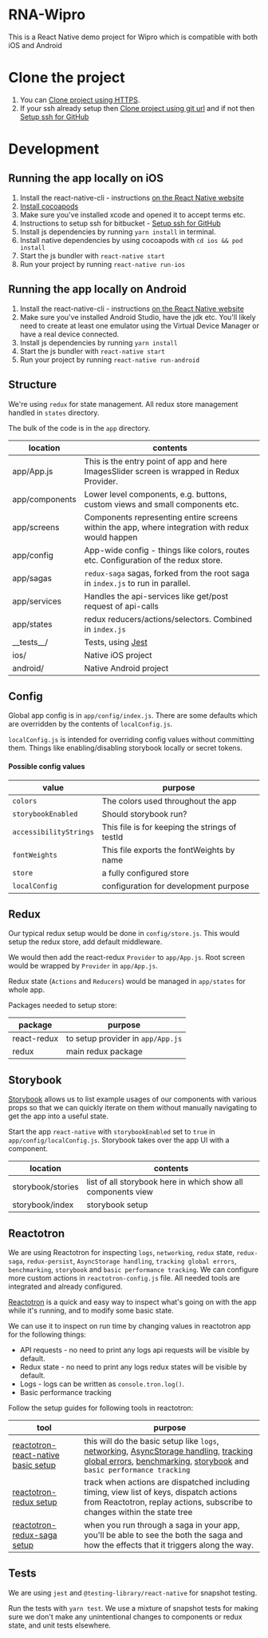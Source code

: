 # RNA-Wipro
This is a React Native demo project for Wipro which is compatible with both iOS and Android

# Clone the project

1. You can [Clone project using HTTPS](https://github.com/vinodch92/RNA-Wipro.git).
2. If your ssh already setup then [Clone project using git url](git@github.com:vinodch92/RNA-Wipro.git) and if not then [Setup ssh for GitHub](https://docs.github.com/en/github/authenticating-to-github/generating-a-new-ssh-key-and-adding-it-to-the-ssh-agent)


# Development

## Running the app locally on iOS

1. Install the react-native-cli - instructions [on the React Native website](https://facebook.github.io/react-native/docs/getting-started)
2. [Install cocoapods](https://guides.cocoapods.org/using/getting-started.html)
3. Make sure you've installed xcode and opened it to accept terms etc.
4. Instructions to setup ssh for bitbucket - [Setup ssh for GitHub](https://docs.github.com/en/github/authenticating-to-github/generating-a-new-ssh-key-and-adding-it-to-the-ssh-agent)
5. Install js dependencies by running `yarn install` in terminal.
6. Install native dependencies by using cocoapods with `cd ios && pod install`
7. Start the js bundler with `react-native start`
8. Run your project by running `react-native run-ios`


## Running the app locally on Android

1. Install the react-native-cli - instructions [on the React Native website](https://facebook.github.io/react-native/docs/getting-started)
2. Make sure you've installed Android Studio, have the jdk etc. You'll likely need to create at least one emulator using the Virtual Device Manager or have a real device connected.
3. Install js dependencies by running `yarn install`
4. Start the js bundler with `react-native start`
5. Run your project by running `react-native run-android`


## Structure

We're using `redux` for state management. All redux store management handled in `states` directory.

The bulk of the code is in the `app` directory.

| location        | contents                                                                                                                     |
| --------------- | ---------------------------------------------------------------------------------------------------------------------------- |
| app/App.js      | This is the entry point of app and here ImagesSlider screen is wrapped in Redux Provider.                                                                                                      |
| app/components  | Lower level components, e.g. buttons, custom views and small components etc.                                                                      |
| app/screens     | Components representing entire screens within the app, where integration with redux would happen                             |
| app/config      | App-wide config - things like colors, routes etc. Configuration of the redux store. |
| app/sagas  | `redux-saga` sagas, forked from the root saga in `index.js` to run in parallel. |
| app/services  | Handles the api-services like get/post request of api-calls  |
| app/states  | redux reducers/actions/selectors. Combined in `index.js`  |
| \_\_tests\_\_/  | Tests, using [Jest](https://jestjs.io/)                                                                                      |
| ios/            | Native iOS project                                                                                                           |
| android/        | Native Android project                                                                                                       |



## Config

Global app config is in `app/config/index.js`. There are some defaults which are overridden by the contents of `localConfig.js`.

`localConfig.js` is intended for overriding config values without committing them. Things like enabling/disabling storybook locally or secret tokens.

#### Possible config values

| value              | purpose                                                                 |
| ------------------ | ----------------------------------------------------------------------- |
| `colors`           | The colors used throughout the app                                      |
| `storybookEnabled` | Should storybook run?                      |
| `accessibilityStrings`           | This file is for keeping the strings of testId |
| `fontWeights`           | This file exports the fontWeights by name |
| `store`           | a fully configured store |
| `localConfig`           | configuration for development purpose |


## Redux

Our typical redux setup would be done in `config/store.js`. This would setup the redux store, add default middleware.

We would then add the react-redux `Provider` to `app/App.js`. Root screen would be wrapped by `Provider` in `app/App.js`.

Redux state (`Actions` and `Reducers`) would be managed in `app/states` for whole app.

Packages needed to setup store:

| package       | purpose                                              |
| ------------- | ---------------------------------------------------- |
| react-redux   | to setup provider in `app/App.js`                    |
| redux         | main redux package                                   |


## Storybook

[Storybook](https://storybook.js.org/) allows us to list example usages of our components with various props so that we can quickly iterate on them without manually navigating to get the app into a useful state.

Start the app `react-native` with `storybookEnabled` set to `true` in `app/config/localConfig.js`. Storybook takes over the app UI with a component.

| location          | contents                                                     |
| ----------------- | ------------------------------------------------------------ |
| storybook/stories | list of all storybook here in which show all components view |
| storybook/index   | storybook setup                                              |


## Reactotron

We are using Reactotron for inspecting `logs`, `networking`, `redux` state, `redux-saga`, `redux-persist`, `AsyncStorage handling`, `tracking global errors`, `benchmarking`, `storybook` and `basic performance tracking`. We can configure more custom actions in `reactotron-config.js` file. All needed tools are integrated and already configured.

[Reactotron](https://github.com/infinitered/reactotron/) is a quick and easy way to inspect what's going on with the app while it's running, and to modify some basic state.

We can use it to inspect on run time by changing values in reactotron app for the following things:

- API requests - no need to print any logs api requests will be visible by default.
- Redux state - no need to print any logs redux states will be visible by default.
- Logs - logs can be written as `console.tron.log()`.
- Basic performance tracking

Follow the setup guides for following tools in reactotron:

| tool                                                                                                                          | purpose                                                                                                                                                                                                                                                                                                                                                                                                                                                                                                                                                                                                |
| ----------------------------------------------------------------------------------------------------------------------------- | ------------------------------------------------------------------------------------------------------------------------------------------------------------------------------------------------------------------------------------------------------------------------------------------------------------------------------------------------------------------------------------------------------------------------------------------------------------------------------------------------------------------------------------------------------------------------------------------------------ |
| [reactotron-react-native basic setup](https://github.com/infinitered/reactotron/blob/master/docs/quick-start-react-native.md) | this will do the basic setup like `logs`, [networking](https://github.com/infinitered/reactotron/blob/master/docs/plugin-networking.md), [AsyncStorage handling](https://github.com/infinitered/reactotron/blob/master/docs/plugin-async-storage.md), [tracking global errors](https://github.com/infinitered/reactotron/blob/master/docs/plugin-track-global-errors.md), [benchmarking](https://github.com/infinitered/reactotron/blob/master/docs/plugin-benchmark.md), [storybook](https://github.com/infinitered/reactotron/blob/master/docs/plugin-storybook.md) and `basic performance tracking` |
| [reactotron-redux setup](https://github.com/infinitered/reactotron/blob/master/docs/plugin-redux.md)                          | track when actions are dispatched including timing, view list of keys, dispatch actions from Reactotron, replay actions, subscribe to changes within the state tree                                                                                                                                                                                                                                                                                                                                                                                                                                    |
| [reactotron-redux-saga setup](https://github.com/infinitered/reactotron/blob/master/docs/plugin-redux-saga.md)                | when you run through a saga in your app, you'll be able to see the both the saga and how the effects that it triggers along the way.                                                                                                                                                                                                                                                                                                                                                                                                                                                                   |



## Tests

We are using `jest` and `@testing-library/react-native` for snapshot testing.

Run the tests with `yarn test`. We use a mixture of snapshot tests for making sure we don't make any unintentional changes to components or redux state, and unit tests elsewhere.